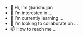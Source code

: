 - 👋 Hi, I’m @arishujjan
- 👀 I’m interested in ...
- 🌱 I’m currently learning ...
- 💞️ I’m looking to collaborate on ...
- 📫 How to reach me ...

<!---
arishujjan/arishujjan is a ✨ special ✨ repository because its `README.md` (this file) appears on your GitHub profile.
You can click the Preview link to take a look at your changes.
--->
